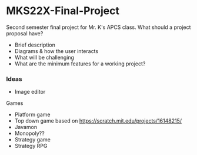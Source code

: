 # MKS22X-Final-Project
Second semester final project for Mr. K's APCS class.
What should a project proposal have?
  - Brief description
  - Diagrams & how the user interacts
  - What will be challenging
  - What are the minimum features for a working project?



 ### Ideas
 - Image editor

  Games
  - Platform game
  - Top down game based on https://scratch.mit.edu/projects/16148215/
  - Javamon
  - Monopoly??
  - Strategy game
  - Strategy RPG
